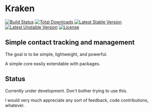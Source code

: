 # Kraken

[![Build Status](https://travis-ci.org/KrakenCRM/kraken.svg?branch=master)](https://travis-ci.org/KrakenCRM/kraken) [![Total Downloads](https://poser.pugx.org/kraken/kraken/downloads.svg)](https://packagist.org/packages/kraken/kraken) 
[![Latest Stable Version](https://poser.pugx.org/kraken/kraken/v/stable.svg)](https://packagist.org/packages/kraken/kraken) [![Latest Unstable Version](https://poser.pugx.org/kraken/kraken/v/unstable.svg)](https://packagist.org/packages/kraken/kraken) [![License](https://poser.pugx.org/kraken/kraken/license.svg)](https://packagist.org/packages/kraken/kraken)

## Simple contact tracking and management

The goal is to be simple, lightweight, and powerful.

A simple core easily extendable with packages.


## Status

Currently under development. Don't bother trying to use this.

I would very much appreciate any sort of feedback, code contributions, whatever.
